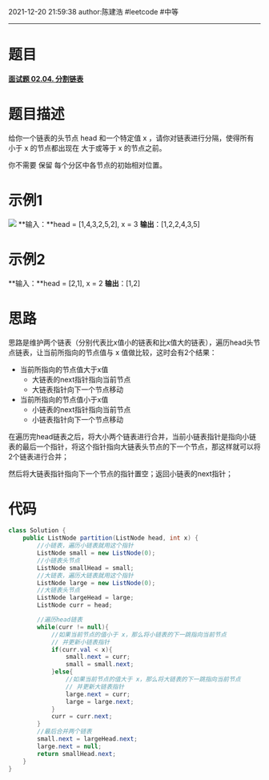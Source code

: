 2021-12-20
21:59:38
author:陈建浩
#leetcode #中等

--- 
# 题目
#### [面试题 02.04. 分割链表](https://leetcode-cn.com/problems/partition-list-lcci/)
# 题目描述
给你一个链表的头节点 head 和一个特定值 x ，请你对链表进行分隔，使得所有 小于 x 的节点都出现在 大于或等于 x 的节点之前。

你不需要 保留 每个分区中各节点的初始相对位置。

# 示例1
![](https://images-1306554305.cos.ap-guangzhou.myqcloud.com/202112202200635.png)
**输入：**head = [1,4,3,2,5,2], x = 3
**输出**：[1,2,2,4,3,5]

# 示例2
**输入：**head = [2,1], x = 2
**输出**：[1,2]

# 思路
思路是维护两个链表（分别代表比x值小的链表和比x值大的链表），遍历head头节点链表，让当前所指向的节点值与 x 值做比较，这时会有2个结果：
- 当前所指向的节点值大于x值
	- 大链表的next指针指向当前节点
	- 大链表指针向下一个节点移动
- 当前所指向的节点值小于x值
	- 小链表的next指针指向当前节点
	- 小链表指针向下一个节点移动

在遍历完head链表之后，将大小两个链表进行合并，当前小链表指针是指向小链表的最后一个指针，将这个指针指向大链表头节点的下一个节点，那这样就可以将2个链表进行合并；

然后将大链表指针指向下一个节点的指针置空；返回小链表的next指针；
# 代码
```java
class Solution {
	public ListNode partition(ListNode head, int x) {
		//小链表，遍历小链表就用这个指针
		ListNode small = new ListNode(0);
		//小链表头节点
		ListNode smallHead = small;
		//大链表，遍历大链表就用这个指针
		ListNode large = new ListNode(0);
		//大链表头节点
		ListNode largeHead = large;
		ListNode curr = head;

		//遍历head链表
		while(curr != null){
			//如果当前节点的值小于 x，那么将小链表的下一跳指向当前节点
			// 并更新小链表指针
			if(curr.val < x){
				small.next = curr;
				small = small.next;
			}else{
				//如果当前节点的值大于 x，那么将大链表的下一跳指向当前节点
				// 并更新大链表指针
				large.next = curr;
				large = large.next;
			}
			curr = curr.next;
		}
		//最后合并两个链表
		small.next = largeHead.next;
		large.next = null;
		return smallHead.next;
	}
}
```
